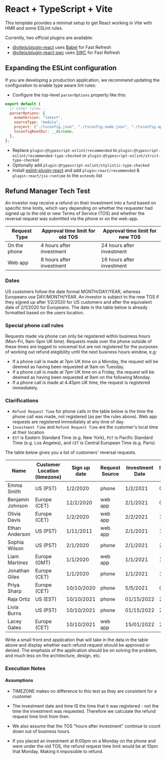 # React + TypeScript + Vite

This template provides a minimal setup to get React working in Vite with HMR and some ESLint rules.

Currently, two official plugins are available:

- [@vitejs/plugin-react](https://github.com/vitejs/vite-plugin-react/blob/main/packages/plugin-react/README.md) uses [Babel](https://babeljs.io/) for Fast Refresh
- [@vitejs/plugin-react-swc](https://github.com/vitejs/vite-plugin-react-swc) uses [SWC](https://swc.rs/) for Fast Refresh

## Expanding the ESLint configuration

If you are developing a production application, we recommend updating the configuration to enable type aware lint rules:

- Configure the top-level `parserOptions` property like this:

```js
export default {
  // other rules...
  parserOptions: {
    ecmaVersion: "latest",
    sourceType: "module",
    project: ["./tsconfig.json", "./tsconfig.node.json", "./tsconfig.app.json"],
    tsconfigRootDir: __dirname,
  },
};
```

- Replace `plugin:@typescript-eslint/recommended` to `plugin:@typescript-eslint/recommended-type-checked` or `plugin:@typescript-eslint/strict-type-checked`
- Optionally add `plugin:@typescript-eslint/stylistic-type-checked`
- Install [eslint-plugin-react](https://github.com/jsx-eslint/eslint-plugin-react) and add `plugin:react/recommended` & `plugin:react/jsx-runtime` to the `extends` list

## Refund Manager Tech Test

An investor may receive a refund on their investment into a fund based on specific time limits, which vary depending on whether the requester had signed up to the old or new Terms of Service (TOS) and whether the reversal request was submitted via the phone or on the web-app.

| Request Type | Approval time limit for old TOS | Approval time limit for new TOS |
| ------------ | ------------------------------- | ------------------------------- |
| On the phone | 4 hours after investment        | 24 hours after investment       |
| Web app      | 8 hours after investment        | 16 hours after investment       |

### Dates

US customers follow the date format MONTH/DAY/YEAR, whereas Europeans use DAY/MONTH/YEAR. An investor is subject to the new TOS if they signed up after 1/2/2020 for US customers and after the equivalent date of 2/1/2020 for Europeans. The date in the table below is already formatted based on the users location.

### Special phone call rules

Requests made via phone can only be registered within business hours (Mon-Fri, 9am-5pm UK time). Requests made over the phone outside of these times are logged to voicemail but are not registered for the purposes of working out refund elegibility until the next business hours window, e.g:

- If a phone call is made at 7pm UK time on a Monday, the request will be deemed as having been requested at 9am on Tuesday.
- If a phone call is made at 7pm UK time on a Friday, the request will be deemed as having been requested at 9am on the following Monday.
- If a phone call is made at 4.45pm UK time, the request is registered immediately.

### Clarifications

- `Refund Request Time` for phone calls in the table below is the time the phone call was made, not registered (as per the rules above). Web app requests are registered immediately at any time of day.
- `Investment Time` and `Refund Request Time` are the customer's local time at their location
- `EST` is Eastern Standard Time (e.g. New York), `PST` is Pacific Standard Time (e.g. Los Angeles), and `CET` is Central European Time (e.g. Paris)

The table below gives you a list of customers' reversal requests.

| Name             | Customer Location (timezone) | Sign up date | Request Source | Investment Date | Investment Time | Refund Request Date | Refund Request Time |
| ---------------- | ---------------------------- | ------------ | -------------- | --------------- | --------------- | ------------------- | ------------------- |
| Emma Smith       | US (PST)                     | 1/2/2020     | phone          | 1/2/2021        | 06:00           | 1/2/2021            | 09:00               |
| Benjamin Johnson | Europe (CET)                 | 12/2/2020    | web app        | 2/1/2021        | 06:30           | 1/2/2021            | 23:00               |
| Olivia Davis     | Europe (CET)                 | 1/2/2020     | web app        | 2/2/2021        | 13:00           | 2/2/2021            | 20:00               |
| Ethan Anderson   | US (PST)                     | 1/11/2011    | web app        | 2/1/2021        | 13:00           | 2/2/2021            | 16:00               |
| Sophia Wilson    | US (PST)                     | 2/1/2020     | phone          | 2/1/2021        | 22:00           | 2/2/2021            | 05:00               |
| Liam Martinez    | Europe (GMT)                 | 1/1/2020     | web app        | 1/1/2021        | 11:00           | 11/1/2021           | 12:00               |
| Jonathan Giles   | Europe (CET)                 | 1/1/2020     | phone          | 1/1/2021        | 11:00           | 12/1/2021           | 12:00               |
| Priya Sharp      | Europe (CET)                 | 10/10/2020   | phone          | 5/5/2021        | 00:30           | 5/5/2021            | 21:00               |
| Raja Ortiz       | US (EST)                     | 10/10/2021   | phone          | 01/15/2022      | 21:30           | 01/16/2022          | 07:00               |
| Livia Burns      | US (PST)                     | 10/10/2021   | phone          | 01/15/2022      | 21:30           | 01/16/2022          | 19:00               |
| Lacey Gates      | Europe (CET)                 | 10/10/2021   | web app        | 15/01/2022      | 23:36           | 16/01/2022          | 13:12               |

Write a small front end application that will take in the data in the table above and display whether each refund request should be approved or denied. The emphasis of the application should be on solving the problem, and much less on the architecture, design, etc.

### Execution Notes

#### Assumptions

- TIMEZONE makes no difference to this test as they are consistent for a customer

- The investment date and time IS the time that it was registered - not the time the investment was requested. Therefore we calculate the refund request time limit from then.

- We also assume that the TOS "hours after investment" continue to count down out of business hours.
- If you placed an investment at 6:00pm on a Monday on the phone and were under the old TOS, the refund request time limit would be at 10pm that Monday. Making it impossible to refund.
